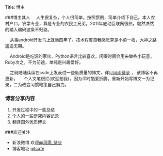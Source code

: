 Title: 博主

###博主其人
&#160;&#160;&#160;&#160;人生很复杂，个人很简单。按照惯例，简单介绍下自己。本人农村户口，农学专业，算是专业的农民工兄弟。2011年底动互联网很热，毅然决然的踏入编码这条不归路。  

&#160;&#160;&#160;&#160;从事android开发马上就满四年了。技术程度自我感觉算是小菜一枚，大神之路遥遥无期。  
  

&#160;&#160;&#160;&#160;Android是吃饭的家伙，Python语言比较喜欢，闲暇时间会用来做些小玩意，Ruby次之，不为前途，单纯是兴趣爱好。

&#160;&#160;&#160;&#160;之前陆陆续续在csdn上发表过一些低质量的博文，详见[风雨徒步](http://blog.csdn.net/fengyutubu) ， 该博客不再更新。
&#160;&#160;&#160;&#160;个人文笔很烂(欢迎拍我)，因为平时酷爱折腾，重新开始写博文一为记录，二为改变习惯鞭策自己努力。  
### 博客分享内容
1. 开发过程中的一些总结
2. 个人的一些研究内容记录
3. 翻译国外优质博文     


###欢迎关注
   * 新浪微博 欢迎[@风雨_徒步](http://weibo.com/u/5620325605)
   * 博客地址 [gitcafe](http://itrecorder.gitcafe.io)  


<div class="empty-liquid">
<div class="top"></div>
</div>
